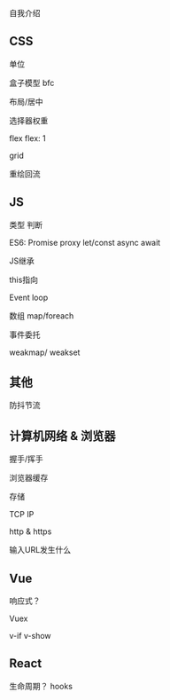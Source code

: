 自我介绍

## CSS

单位

盒子模型 bfc

布局/居中

选择器权重

flex  flex: 1

grid

重绘回流

## JS

类型 判断

ES6: Promise  proxy  let/const async await

JS继承

this指向

Event loop

数组 map/foreach

事件委托

weakmap/ weakset

## 其他

防抖节流



## 计算机网络 & 浏览器

握手/挥手

浏览器缓存

存储

TCP IP

http & https

输入URL发生什么

## Vue

响应式？

Vuex	

v-if v-show



## React

生命周期？ hooks

